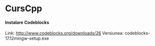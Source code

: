 # CursCpp

#### Instalare Codeblocks
Link: http://www.codeblocks.org/downloads/26
Versiunea: codeblocks-17.12mingw-setup.exe

